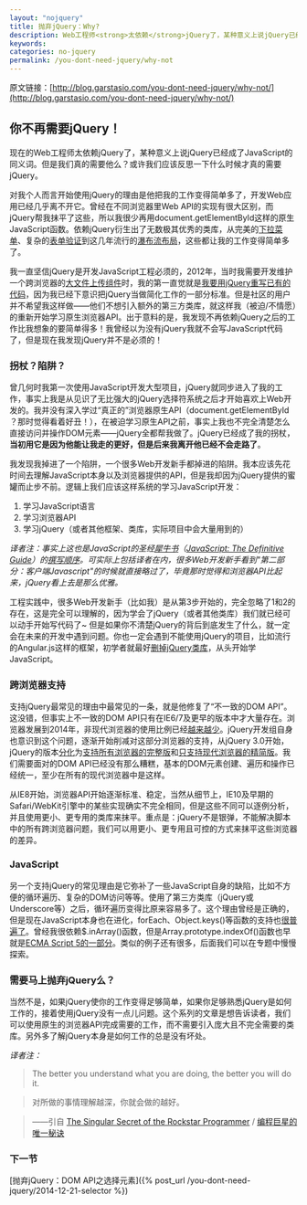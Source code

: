 ```yaml
---
layout: "nojquery"
title: 抛弃jQuery：Why?
description: Web工程师<strong>太依赖</strong>jQuery了，某种意义上说jQuery已经成了JavaScript的同义词。但是我们真的需要他么？或许我们应该反思一下什么时候才真的需要jQuery。
keywords:
categories: no-jquery
permalink: /you-dont-need-jquery/why-not
---
```


原文链接：[http://blog.garstasio.com/you-dont-need-jquery/why-not/](http://blog.garstasio.com/you-dont-need-jquery/why-not/)

## 你不再需要jQuery！

现在的Web工程师太依赖jQuery了，某种意义上说jQuery已经成了JavaScript的同义词。但是我们真的需要他么？或许我们应该反思一下什么时候才真的需要jQuery。

对我个人而言开始使用jQuery的理由是他把我的工作变得简单多了，开发Web应用已经几乎离不开它。曾经在不同浏览器里Web API的实现有很大区别，而jQuery帮我抹平了这些，所以我很少再用document.getElementById这样的原生JavaScript函数。依赖jQuery衍生出了无数极其优秀的类库，从完美的[下拉菜单](http://ivaynberg.github.io/select2/)、复杂的[表单验证](http://jqueryvalidation.org/)到这几年流行的[瀑布流布局](http://masonry.desandro.com/)，这些都让我的工作变得简单多了。

我一直坚信jQuery是开发JavaScript工程必须的，2012年，当时我需要开发维护一个跨浏览器的[大文件上传组件](https://github.com/FineUploader)时，我的第一直觉就是[我要用jQuery重写已有的代码](https://github.com/FineUploader/fine-uploader/issues/326)，因为我已经下意识把jQuery当做简化工作的一部分标准。但是社区的用户并不希望我这样做——他们不想引入额外的第三方类库，就这样我（被迫/不情愿）的重新开始学习原生浏览器API。出于意料的是，我发现不再依赖jQuery之后的工作比我想象的要简单得多！我曾经以为没有jQuery我就不会写JavaScript代码了，但是现在我发现jQuery并不是必须的！

### 拐杖？陷阱？

曾几何时我第一次使用JavaScript开发大型项目，jQuery就同步进入了我的工作，事实上我是从见识了无比强大的jQuery选择符系统之后才开始喜欢上Web开发的。我并没有深入学过“真正的”浏览器原生API（document.getElementById ？那时觉得看着好丑！），在被迫学习原生API之前，事实上我也不完全清楚怎么直接访问并操作DOM元素——jQuery全都帮我做了。jQuery已经成了我的拐杖，**当初用它是因为他能让我走的更好，但是后来我离开他已经不会走路了**。

我发现我掉进了一个陷阱，一个很多Web开发新手都掉进的陷阱。我本应该先花时间去理解JavaScript本身以及浏览器提供的API，但是我却因为jQuery提供的蜜罐而止步不前。逻辑上我们应该这样系统的学习JavaScript开发：

1. 学习JavaScript语言
2. 学习浏览器API
3. 学习jQuery（或者其他框架、类库，实际项目中会大量用到的）

*译者注：事实上这也是JavaScript的圣经[犀牛书](http://www.amazon.cn/JavaScript%E6%9D%83%E5%A8%81%E6%8C%87%E5%8D%97-David-Flanagan/dp/B00E593MTS/ref=sr_1_1)（[JavaScript: The Definitive Guide](http://www.amazon.com/JavaScript-Definitive-Guide-Activate-Guides/dp/0596805527/ref=sr_1_1)）的[撰写顺序](http://shop.oreilly.com/product/9780596805531.do)。可实际上包括译者在内，很多Web开发新手看到"第二部分：客户端Javascript"的时候就直接略过了，毕竟那时觉得和浏览器API比起来，jQuery看上去是那么优雅。*

工程实践中，很多Web开发新手（比如我）是从第3步开始的，完全忽略了1和2的存在，这是完全可以理解的，因为学会了jQuery（或者其他类库）我们就已经可以动手开始写代码了~ 但是如果你不清楚jQuery的背后到底发生了什么，就一定会在未来的开发中遇到问题。你也一定会遇到不能使用jQuery的项目，比如流行的Angular.js这样的框架，初学者就最好[删掉jQuery类库](http://hanzheng.github.io/tech/angularjs/2013/10/28/translate-how-do-i-in-angularjs-if-i-have-a-jquery-background.html)，从头开始学JavaScript。

### 跨浏览器支持

支持jQuery最常见的理由中最常见的一条，就是他修复了“不一致的DOM API”。这没错，但事实上不一致的DOM API只有在IE6/7及更早的版本中才大量存在。浏览器发展到2014年，非现代浏览器的使用比例已经[越来越少](http://tongji.baidu.com/data/browser)。jQuery开发组自身也意识到这个问题，逐渐开始削减对这部分浏览器的支持，从jQuery 3.0开始，jQuery的版本[分化](http://www.css88.com/archives/5290)为[支持所有浏览器的完整版](http://blog.jquery.com/2014/10/29/jquery-3-0-the-next-generations/)和[只支持现代浏览器的精简版](http://blog.jquery.com/2014/10/29/jquery-3-0-the-next-generations/)。我们需要面对的DOM API已经没有那么糟糕，基本的DOM元素创建、遍历和操作已经统一，至少在所有的现代浏览器中是这样。

从IE8开始，浏览器API开始逐渐标准、稳定，当然从细节上，IE10及早期的Safari/WebKit引擎中的某些实现确实不完全相同，但是这些不同可以逐例分析，并且使用更小、更专用的类库来抹平。重点是：jQuery不是银弹，不能解决脚本中的所有跨浏览器问题，我们可以用更小、更专用且可控的方式来抹平这些浏览器的差异。

### JavaScript

另一个支持jQuery的常见理由是它弥补了一些JavaScript自身的缺陷，比如不方便的循环遍历、复杂的DOM访问等等。使用了第三方类库（jQuery或Underscore等）之后，循环遍历变得比原来容易多了。这个理由曾经是正确的，但是现在JavaScript本身也在进化，forEach、Object.keys()等函数的支持也[很普遍了](http://kangax.github.io/compat-table/es5/#Array.prototype.forEach)。曾经我很依赖$.inArray()函数，但是Array.prototype.indexOf()函数也早就是[ECMA Script 5的一部分](http://kangax.github.io/compat-table/es5/#Array.prototype.indexOf)。类似的例子还有很多，后面我们可以在专题中慢慢探索。

### 需要马上抛弃jQuery么？

当然不是，如果jQuery使你的工作变得足够简单，如果你足够熟悉jQuery是如何工作的，接着使用jQuery没有一点儿问题。这个系列的文章是想告诉读者，我们可以使用原生的浏览器API完成需要的工作，而不需要引入庞大且不完全需要的类库。另外多了解jQuery本身是如何工作的总是没有坏处。

*译者注：*

> The better you understand what you are doing, the better you will do it.

> 对所做的事情理解越深，你就会做的越好。

> ——引自 [The Singular Secret of the Rockstar Programmer](http://www.codesimplicity.com/post/the-singular-secret-of-the-rockstar-programmer/) / [编程巨星的唯一秘诀](http://www.vaikan.com/the-singular-secret-of-the-rockstar-programmer/)

### 下一节

[抛弃jQuery：DOM API之选择元素]({% post_url /you-dont-need-jquery/2014-12-21-selector %})
